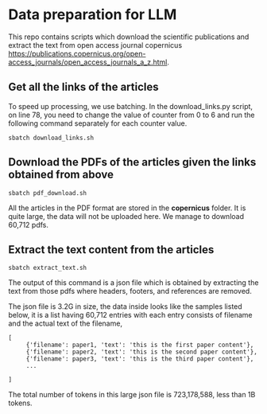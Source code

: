 # Data preparation for LLM

This repo contains scripts which download the scientific publications and extract the text from open access journal copernicus https://publications.copernicus.org/open-access_journals/open_access_journals_a_z.html.

## Get all the links of the articles
To speed up processing, we use batching. In the download_links.py script, on line 78, you need to change the value of counter from 0 to 6 and run the following command separately for each counter value.

```
sbatch download_links.sh
```

## Download the PDFs of the articles given the links obtained from above

```
sbatch pdf_download.sh
```

All the articles in the PDF format are stored in the **copernicus** folder. It is quite large, the data will not be uploaded here. We manage to download 60,712 pdfs.

## Extract the text content from the articles

```
sbatch extract_text.sh
```

The output of this command is a json file which is obtained by extracting the text from those pdfs where headers, footers, and references are removed.

The json file is 3.2G in size, the data inside looks like the samples listed below, it is a list having 60,712 entries with each entry consists of filename and the actual text of the filename,
```
[
     {'filename': paper1, 'text': 'this is the first paper content'},
     {'filename': paper2, 'text': 'this is the second paper content'},
     {'filename': paper3, 'text': 'this is the third paper content'},
     ...

]
```
The total number of tokens in this large json file is 723,178,588, less than 1B tokens.
